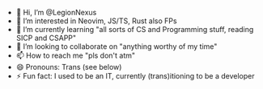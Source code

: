 - 👋 Hi, I’m @LegionNexus
- 👀 I’m interested in Neovim, JS/TS, Rust also FPs
- 🌱 I’m currently learning "all sorts of CS and Programming stuff, reading SICP and CSAPP"
- 💞️ I’m looking to collaborate on "anything worthy of my time"
- 📫 How to reach me "pls don't atm"
- 😄 Pronouns: Trans (see below)
- ⚡ Fun fact: I used to be an IT, currently (trans)itioning to be a developer

<!---
LegionNexus/LegionNexus is a ✨ special ✨ repository because its `README.md` (this file) appears on your GitHub profile.
You can click the Preview link to take a look at your changes.
--->
